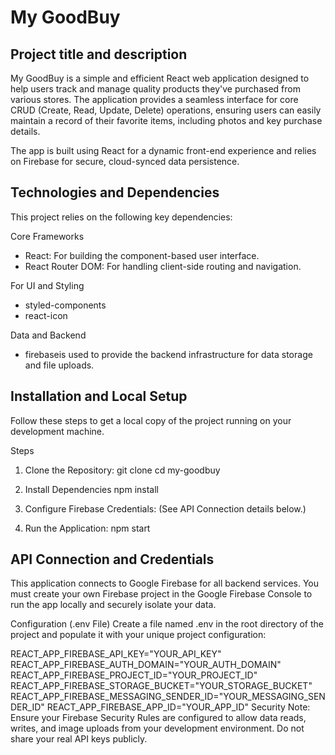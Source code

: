 # My GoodBuy
## Project title and description
My GoodBuy is a simple and efficient React web application designed to help users track and manage quality products they've purchased from various stores. The application provides a seamless interface for core CRUD (Create, Read, Update, Delete) operations, ensuring users can easily maintain a record of their favorite items, including photos and key purchase details.

The app is built using React for a dynamic front-end experience and relies on Firebase for secure, cloud-synced data persistence.

## Technologies and Dependencies
This project relies on the following key dependencies:

Core Frameworks
* React: For building the component-based user interface.
* React Router DOM: For handling client-side routing and navigation.

For UI and Styling
* styled-components
* react-icon

Data and Backend
* firebaseis used to provide the backend infrastructure for data storage and file uploads.

## Installation and Local Setup
Follow these steps to get a local copy of the project running on your development machine.

Steps
1. Clone the Repository:
git clone 
cd my-goodbuy

2. Install Dependencies
npm install

3. Configure Firebase Credentials: (See API Connection details below.)

4. Run the Application:
npm start

## API Connection and Credentials
This application connects to Google Firebase for all backend services. You must create your own Firebase project in the Google Firebase Console to run the app locally and securely isolate your data.

Configuration (.env File)
Create a file named .env in the root directory of the project and populate it with your unique project configuration:

REACT_APP_FIREBASE_API_KEY="YOUR_API_KEY"
REACT_APP_FIREBASE_AUTH_DOMAIN="YOUR_AUTH_DOMAIN"
REACT_APP_FIREBASE_PROJECT_ID="YOUR_PROJECT_ID"
REACT_APP_FIREBASE_STORAGE_BUCKET="YOUR_STORAGE_BUCKET"
REACT_APP_FIREBASE_MESSAGING_SENDER_ID="YOUR_MESSAGING_SENDER_ID"
REACT_APP_FIREBASE_APP_ID="YOUR_APP_ID"
Security Note: Ensure your Firebase Security Rules are configured to allow data reads, writes, and image uploads from your development environment. Do not share your real API keys publicly.


